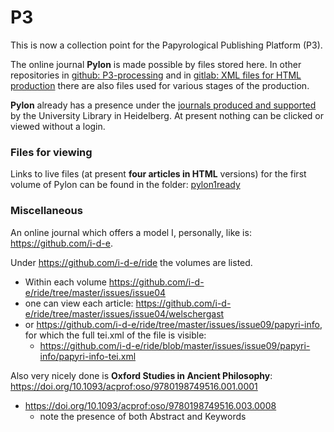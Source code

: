 # P3
This is now a collection point for the Papyrological Publishing Platform (P3). 

The online journal **Pylon** is made possible by files stored here. In other repositories in [github: P3-processing](https://github.com/hcayless/P3-processing) and in [gitlab: XML files for HTML production](https://gitlab.ub.uni-heidelberg.de/verlag/PapyrologicalPublicationPlatform/-/tree/master/epidoc) there are also files used for various stages of the production.

**Pylon** already has a presence under the [journals produced and supported](https://journals.ub.uni-heidelberg.de/index.php/pylon/login) by the University Library in Heidelberg.  At present nothing can be clicked or viewed without a login. 

### Files for viewing
Links to live files (at present **four articles in HTML** versions) for the first volume of Pylon can be found in the folder: [pylon1ready](https://github.com/jcowey/P3/blob/master/pylon/pylon1ready/list.md)

### Miscellaneous
An online journal which offers a model I, personally, like is: https://github.com/i-d-e.

Under https://github.com/i-d-e/ride the volumes are listed. 
 * Within each volume https://github.com/i-d-e/ride/tree/master/issues/issue04
 * one can view each article: https://github.com/i-d-e/ride/tree/master/issues/issue04/welschergast
 * or https://github.com/i-d-e/ride/tree/master/issues/issue09/papyri-info, for which the full tei.xml of the file is visible:
   * https://github.com/i-d-e/ride/blob/master/issues/issue09/papyri-info/papyri-info-tei.xml

Also very nicely done is **Oxford Studies in Ancient Philosophy**: https://doi.org/10.1093/acprof:oso/9780198749516.001.0001
  * https://doi.org/10.1093/acprof:oso/9780198749516.003.0008
    * note the presence of both Abstract and Keywords
